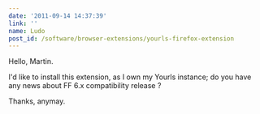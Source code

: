 ```yaml
---
date: '2011-09-14 14:37:39'
link: ''
name: Ludo
post_id: /software/browser-extensions/yourls-firefox-extension
---
```


Hello, Martin.

I'd like to install this extension, as I own my Yourls instance; do you have any news about FF 6.x compatibility release ?

Thanks, anymay.